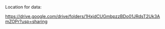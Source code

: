 Location for data:

https://drive.google.com/drive/folders/1HxjdCUGmbpzzBDo01JRdsT2Uk3AmZOPr?usp=sharing
